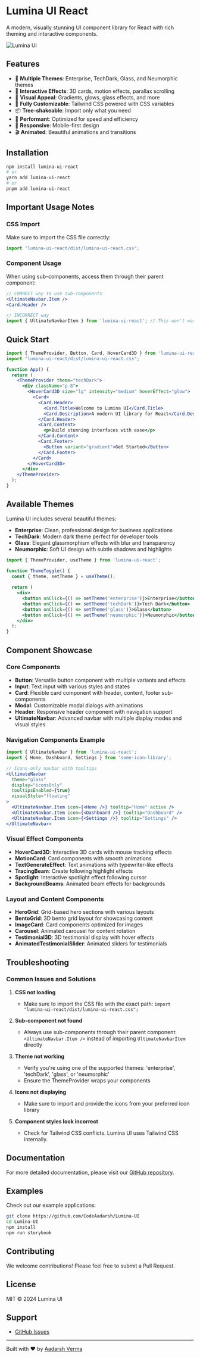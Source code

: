 # Lumina UI React

A modern, visually stunning UI component library for React with rich theming and interactive components.

![Lumina UI](https://via.placeholder.com/1200x300/0a0a0a/ffffff?text=Lumina+UI+React)

## Features

- 🎨 **Multiple Themes**: Enterprise, TechDark, Glass, and Neumorphic themes
- 💫 **Interactive Effects**: 3D cards, motion effects, parallax scrolling
- 🌈 **Visual Appeal**: Gradients, glows, glass effects, and more
- 💅 **Fully Customizable**: Tailwind CSS powered with CSS variables
- 📦 **Tree-shakeable**: Import only what you need
- 🚀 **Performant**: Optimized for speed and efficiency
- 📱 **Responsive**: Mobile-first design
- 🎬 **Animated**: Beautiful animations and transitions

## Installation

```bash
npm install lumina-ui-react
# or
yarn add lumina-ui-react
# or
pnpm add lumina-ui-react
```

## Important Usage Notes

### CSS Import

Make sure to import the CSS file correctly:

```jsx
import "lumina-ui-react/dist/lumina-ui-react.css";
```

### Component Usage

When using sub-components, access them through their parent component:

```jsx
// CORRECT way to use sub-components
<UltimateNavbar.Item />
<Card.Header />

// INCORRECT way
import { UltimateNavbarItem } from 'lumina-ui-react'; // This won't work!
```

## Quick Start

```jsx
import { ThemeProvider, Button, Card, HoverCard3D } from 'lumina-ui-react';
import "lumina-ui-react/dist/lumina-ui-react.css";

function App() {
  return (
    <ThemeProvider theme="techDark">
      <div className="p-8">
        <HoverCard3D size="lg" intensity="medium" hoverEffect="glow">
          <Card>
            <Card.Header>
              <Card.Title>Welcome to Lumina UI</Card.Title>
              <Card.Description>A modern UI library for React</Card.Description>
            </Card.Header>
            <Card.Content>
              <p>Build stunning interfaces with ease</p>
            </Card.Content>
            <Card.Footer>
              <Button variant="gradient">Get Started</Button>
            </Card.Footer>
          </Card>
        </HoverCard3D>
      </div>
    </ThemeProvider>
  );
}
```

## Available Themes

Lumina UI includes several beautiful themes:

- **Enterprise**: Clean, professional design for business applications
- **TechDark**: Modern dark theme perfect for developer tools
- **Glass**: Elegant glassmorphism effects with blur and transparency
- **Neumorphic**: Soft UI design with subtle shadows and highlights

```jsx
import { ThemeProvider, useTheme } from 'lumina-ui-react';

function ThemeToggle() {
  const { theme, setTheme } = useTheme();
  
  return (
    <div>
      <button onClick={() => setTheme('enterprise')}>Enterprise</button>
      <button onClick={() => setTheme('techDark')}>Tech Dark</button>
      <button onClick={() => setTheme('glass')}>Glass</button>
      <button onClick={() => setTheme('neumorphic')}>Neumorphic</button>
    </div>
  );
}
```

## Component Showcase

### Core Components

- **Button**: Versatile button component with multiple variants and effects
- **Input**: Text input with various styles and states
- **Card**: Flexible card component with header, content, footer sub-components
- **Modal**: Customizable modal dialogs with animations
- **Header**: Responsive header component with navigation support
- **UltimateNavbar**: Advanced navbar with multiple display modes and visual styles

### Navigation Components Example

```jsx
import { UltimateNavbar } from 'lumina-ui-react';
import { Home, Dashboard, Settings } from 'some-icon-library';

// Icons-only navbar with tooltips
<UltimateNavbar
  theme="glass"
  display="iconsOnly"
  tooltipsEnabled={true}
  visualStyle="floating"
>
  <UltimateNavbar.Item icon={<Home />} tooltip="Home" active />
  <UltimateNavbar.Item icon={<Dashboard />} tooltip="Dashboard" />
  <UltimateNavbar.Item icon={<Settings />} tooltip="Settings" />
</UltimateNavbar>
```

### Visual Effect Components

- **HoverCard3D**: Interactive 3D cards with mouse tracking effects
- **MotionCard**: Card components with smooth animations
- **TextGenerateEffect**: Text animations with typewriter-like effects
- **TracingBeam**: Create following highlight effects
- **Spotlight**: Interactive spotlight effect following cursor
- **BackgroundBeams**: Animated beam effects for backgrounds

### Layout and Content Components

- **HeroGrid**: Grid-based hero sections with various layouts
- **BentoGrid**: 3D bento grid layout for showcasing content
- **ImageCard**: Card components optimized for images
- **Carousel**: Animated carousel for content rotation
- **Testimonial3D**: 3D testimonial display with hover effects
- **AnimatedTestimonialSlider**: Animated sliders for testimonials

## Troubleshooting

### Common Issues and Solutions

1. **CSS not loading**
   - Make sure to import the CSS file with the exact path: `import "lumina-ui-react/dist/lumina-ui-react.css";`

2. **Sub-component not found**
   - Always use sub-components through their parent component: `<UltimateNavbar.Item />` instead of importing `UltimateNavbarItem` directly

3. **Theme not working**
   - Verify you're using one of the supported themes: 'enterprise', 'techDark', 'glass', or 'neumorphic'
   - Ensure the ThemeProvider wraps your components

4. **Icons not displaying**
   - Make sure to import and provide the icons from your preferred icon library

5. **Component styles look incorrect**
   - Check for Tailwind CSS conflicts. Lumina UI uses Tailwind CSS internally.

## Documentation

For more detailed documentation, please visit our [GitHub repository](https://github.com/CodeAadarsh/Lumina-UI).

## Examples

Check out our example applications:

```bash
git clone https://github.com/CodeAadarsh/Lumina-UI
cd Lumina-UI
npm install
npm run storybook
```

## Contributing

We welcome contributions! Please feel free to submit a Pull Request.

## License

MIT © 2024 Lumina UI

## Support

- [GitHub Issues](https://github.com/CodeAadarsh/Lumina-UI/issues)

---

Built with ❤️ by [Aadarsh Verma](https://github.com/CodeAadarsh)
